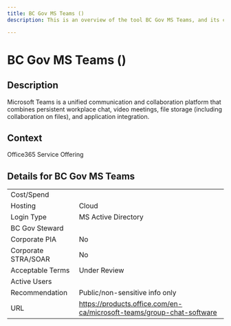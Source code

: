 ```yaml
---
title: BC Gov MS Teams ()
description: This is an overview of the tool BC Gov MS Teams, and its current status  within BC Gov.

---
```


# BC Gov MS Teams ()



## Description
Microsoft Teams is a unified communication and collaboration platform that combines persistent workplace chat, video meetings, file storage (including collaboration on files), and application integration.

## Context
Office365 Service Offering

##  Details for BC Gov MS Teams

|   |   |
|---|---|
|Cost/Spend   |   |
|Hosting   | Cloud  |
|Login Type | MS Active Directory |
|BC Gov Steward |  |
|Corporate PIA   | No  |
|Corporate STRA/SOAR   | No   |
|Acceptable Terms   | Under Review  |
|Active Users   |   |
|Recommendation   |  Public/non-sensitive info only |
|URL   | https://products.office.com/en-ca/microsoft-teams/group-chat-software  |
